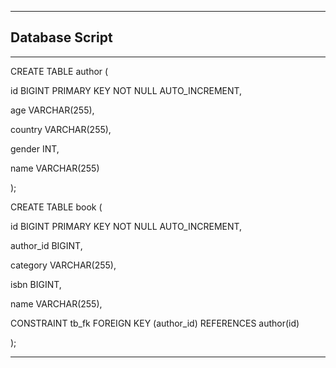 ***
## Database Script
***

CREATE TABLE author (

id BIGINT PRIMARY KEY NOT NULL AUTO_INCREMENT,

age VARCHAR(255),

country VARCHAR(255),

gender INT,

name VARCHAR(255)

);

CREATE TABLE book (

id BIGINT PRIMARY KEY NOT NULL AUTO_INCREMENT,

author_id BIGINT,

category VARCHAR(255),

isbn BIGINT,

name VARCHAR(255),

CONSTRAINT tb_fk FOREIGN KEY (author_id) REFERENCES author(id)

);

***